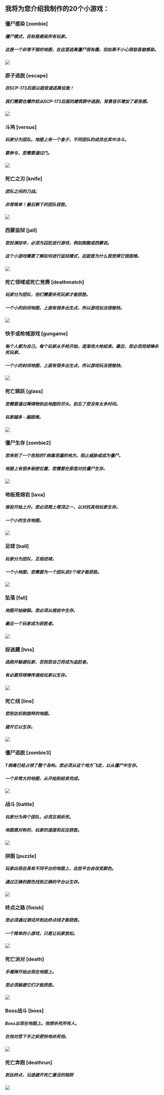 ## 我将为您介绍我制作的20个小游戏：

### 僵尸感染 [zombie]
##### 僵尸模式，目标是感染所有玩家。
##### 这是一个非常不错的地图，在这里逃离僵尸很有趣，但如果不小心很容易被感染。
![](https://github.com/swdmeow/AutoEvent-Exiled/blob/main/Photos/Zombie.png)

### 原子逃脱 [escape]
##### 在SCP-173后面以超音速逃离设施！
##### 我们需要在爆炸前从SCP-173后面的建筑群中逃脱。背景音乐增加了紧张感。
![](https://github.com/swdmeow/AutoEvent-Exiled/blob/main/Photos/Escape.png)

### 斗鸡 [versus]
##### 玩家分为团队。地图上有一个盒子，不同团队的成员在其中决斗。
##### 要参与，您需要通过门。
![](https://github.com/swdmeow/AutoEvent-Exiled/blob/main/Photos/Duel.png)

### 死亡之刃 [knife]
##### 团队之间的刀战。
##### 非常简单！最后剩下的团队获胜。
![](https://github.com/swdmeow/AutoEvent-Exiled/blob/main/Photos/Knife.png)

### 西蒙监狱 [jail]
##### 您扮演狱卒，必须为囚犯进行游戏，例如跑酷或西蒙说。
##### 这个小游戏需要了解如何进行监狱模式，这就是为什么我觉得它很困难。
![](https://github.com/swdmeow/AutoEvent-Exiled/blob/main/Photos/Jail.png)

### 死亡领域或死亡竞赛 [deathmatch]
##### 玩家分为团队，他们需要杀死玩家才能获胜。
##### 一个小的封闭地图，上面有很多出生点，所以游戏玩法很愉快。
![](https://github.com/swdmeow/AutoEvent-Exiled/blob/main/Photos/Deathmatch.png)

### 快手或枪械游戏 [gungame]
##### 每个人都为自己。每个玩家从手枪开始，逐渐用大枪结束。最后，您必须用球棒杀死玩家。
##### 一个小的封闭地图，上面有很多出生点，所以游戏玩法很愉快。
![](https://github.com/swdmeow/AutoEvent-Exiled/blob/main/Photos/GunGame.png)

### 死亡跳跃 [glass]
##### 您需要通过障碍物到达地图的尽头。别忘了您没有太多时间。
##### 玩家越多 - 越困难。
![](https://github.com/KoT0XleB/AutoEvent/blob/main/Photos/Glass1.png)

### 僵尸生存 [zombie2]
##### 您来到了一个危险的T病毒泄漏的地方。阻止威胁或成为僵尸。
##### 地图上有很多秘密位置，您需要在那里对抗僵尸生存。
![](https://github.com/KoT0XleB/AutoEvent/blob/main/Photos/Survival1.png)

### 地板是熔岩 [lava]
##### 熔岩开始上升。您必须爬上塔顶之一，以对抗其他玩家生存。
##### 一个小的生存地图。
![](https://github.com/KoT0XleB/AutoEvent/blob/main/Photos/Lava2.png)

### 足球 [ball]
##### 玩家分为团队，互相进球。
##### 一个小地图，您需要为一个团队进3个球才能获胜。
![](https://github.com/KoT0XleB/AutoEvent/blob/main/Photos/Football1.png)

### 坠落 [fall]
##### 地图开始破裂。您必须从熔岩中生存。
##### 最后一个玩家成为获胜者。
![](https://github.com/KoT0XleB/AutoEvent/blob/main/Photos/FallDown.png)

### 捉迷藏 [hns]
##### 逃跑并躲避玩家，否则您自己将成为追赶者。
##### 有必要将球棒传递给玩家以生存。
![](https://github.com/KoT0XleB/AutoEvent/blob/main/Photos/HideAndSeek.png)

### 死亡线 [line]
##### 您到达机制旋转的地图。
##### 避开它以生存。
![](https://github.com/KoT0XleB/AutoEvent/blob/main/Photos/Line1.png)

### 僵尸逃脱 [zombie3]
##### T病毒已经占领了整个岛屿。您必须从这个地方飞走，以从僵尸中生存。
##### 一个非常大的地图，从开始到结束完成。
![](https://github.com/KoT0XleB/AutoEvent/blob/main/Photos/Zombie%20Escape.png)

### 战斗 [battle]
##### 玩家分为两个团队，必须互相杀死。
##### 地图是对称的，玩家的速度和反应获胜。
![](https://github.com/KoT0XleB/AutoEvent/blob/main/Photos/Battle2.png)

### 拼图 [puzzle]
##### 玩家出现在具有不同平台的地图上，这些平台会改变颜色。
##### 通过正确的颜色找到正确的平台以生存。
![](https://github.com/KoT0XleB/AutoEvent/blob/main/Photos/Puzzle1.png)

### 终点之路 [finish]
##### 您必须通过测试并到达终点线才能获胜。
##### 一个简单的小游戏，只是让玩家放松。
![](https://github.com/KoT0XleB/AutoEvent/blob/main/Photos/FinishWay.png)

### 死亡派对 [death]
##### 手榴弹开始出现在地图上。
##### 您必须躲避它们才能获胜。
![](https://github.com/KoT0XleB/AutoEvent/blob/main/Photos/DeathParty1.png)

### Boss战斗 [boss]
##### Boss出现在地图上。他想杀死所有人。
##### 在他对您下手之前更快地杀死他。
![](https://github.com/KoT0XleB/AutoEvent/blob/main/Photos/Boss.png)

### 死亡奔跑 [deathrun]
##### 到达终点，沿途避开死亡激活的陷阱
![](https://github.com/KoT0XleB/AutoEvent/blob/main/Photos/Deathrun.png)
